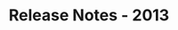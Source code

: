 ﻿---
title: Release Notes - 2013
second_title: Aspose.Words for .NET
articleTitle: Release Notes - 2013
linktitle: Release Notes - 2013
description: "Aspose.Words for .NET Release Notes - 2013 – learn about the latest updates and fixes."
type: docs
weight: 80
url: /net/release-notes-2013/
---


